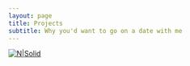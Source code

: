 ```yaml
---
layout: page
title: Projects
subtitle: Why you'd want to go on a date with me
---
```



[![N|Solid](https://pbs.twimg.com/profile_images/1735009471259082752/S30gyMZk_400x400.jpg)](https://bitwear.store)
